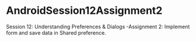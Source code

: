 # AndroidSession12Assignment2
Session 12: Understanding Preferences &amp; Dialogs -Assignment 2: Implement form and save data in Shared preference.
